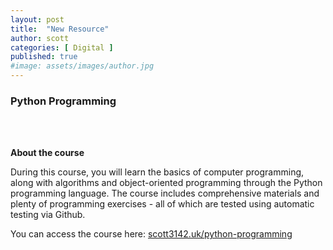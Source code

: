 ```yaml
---
layout: post
title:  "New Resource"
author: scott
categories: [ Digital ]
published: true
#image: assets/images/author.jpg
---
```


### Python Programming

<br><br>

**About the course**

During this course, you will learn the basics of computer programming, along with algorithms and object-oriented programming through the Python programming language. The course includes comprehensive materials and plenty of programming exercises - all of which are tested using automatic testing via Github.

You can access the course here: [scott3142.uk/python-programming](https://scott3142.uk/python-programming)

